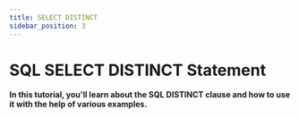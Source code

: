 ```yaml
---
title: SELECT DISTINCT
sidebar_position: 3
---
```


# SQL SELECT DISTINCT Statement

**In this tutorial, you'll learn about the SQL DISTINCT clause and how to use it with the help of various examples.**